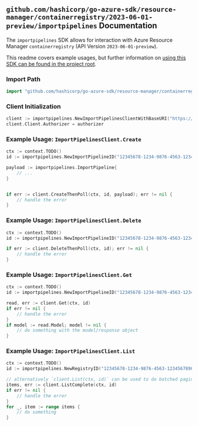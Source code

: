 
## `github.com/hashicorp/go-azure-sdk/resource-manager/containerregistry/2023-06-01-preview/importpipelines` Documentation

The `importpipelines` SDK allows for interaction with Azure Resource Manager `containerregistry` (API Version `2023-06-01-preview`).

This readme covers example usages, but further information on [using this SDK can be found in the project root](https://github.com/hashicorp/go-azure-sdk/tree/main/docs).

### Import Path

```go
import "github.com/hashicorp/go-azure-sdk/resource-manager/containerregistry/2023-06-01-preview/importpipelines"
```


### Client Initialization

```go
client := importpipelines.NewImportPipelinesClientWithBaseURI("https://management.azure.com")
client.Client.Authorizer = authorizer
```


### Example Usage: `ImportPipelinesClient.Create`

```go
ctx := context.TODO()
id := importpipelines.NewImportPipelineID("12345678-1234-9876-4563-123456789012", "example-resource-group", "registryName", "importPipelineName")

payload := importpipelines.ImportPipeline{
	// ...
}


if err := client.CreateThenPoll(ctx, id, payload); err != nil {
	// handle the error
}
```


### Example Usage: `ImportPipelinesClient.Delete`

```go
ctx := context.TODO()
id := importpipelines.NewImportPipelineID("12345678-1234-9876-4563-123456789012", "example-resource-group", "registryName", "importPipelineName")

if err := client.DeleteThenPoll(ctx, id); err != nil {
	// handle the error
}
```


### Example Usage: `ImportPipelinesClient.Get`

```go
ctx := context.TODO()
id := importpipelines.NewImportPipelineID("12345678-1234-9876-4563-123456789012", "example-resource-group", "registryName", "importPipelineName")

read, err := client.Get(ctx, id)
if err != nil {
	// handle the error
}
if model := read.Model; model != nil {
	// do something with the model/response object
}
```


### Example Usage: `ImportPipelinesClient.List`

```go
ctx := context.TODO()
id := importpipelines.NewRegistryID("12345678-1234-9876-4563-123456789012", "example-resource-group", "registryName")

// alternatively `client.List(ctx, id)` can be used to do batched pagination
items, err := client.ListComplete(ctx, id)
if err != nil {
	// handle the error
}
for _, item := range items {
	// do something
}
```
